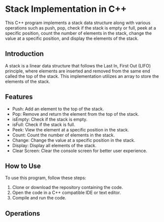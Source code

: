 # Stack Implementation in C++

This C++ program implements a stack data structure along with various operations such as push, pop, check if the stack is empty or full, peek at a specific position, count the number of elements in the stack, change the value at a specific position, and display the elements of the stack.

## Introduction

A stack is a linear data structure that follows the Last In, First Out (LIFO) principle, where elements are inserted and removed from the same end called the top of the stack. This implementation utilizes an array to store the elements of the stack.

## Features

- Push: Add an element to the top of the stack.
- Pop: Remove and return the element from the top of the stack.
- isEmpty: Check if the stack is empty.
- isFull: Check if the stack is full.
- Peek: View the element at a specific position in the stack.
- Count: Count the number of elements in the stack.
- Change: Change the value at a specific position in the stack.
- Display: Display all elements of the stack.
- Clear Screen: Clear the console screen for better user experience.

## How to Use

To use this program, follow these steps:

1. Clone or download the repository containing the code.
2. Open the code in a C++ compatible IDE or text editor.
3. Compile and run the code.

## Operations

